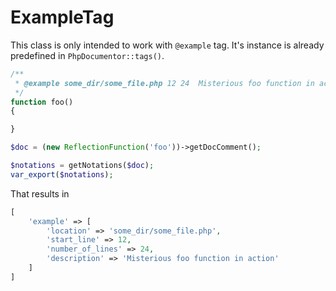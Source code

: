 ExampleTag
===

This class is only intended to work with `@example` tag. It's instance is already predefined in `PhpDocumentor::tags()`.

```php
/**
 * @example some_dir/some_file.php 12 24  Misterious foo function in action
 */
function foo()
{

}
```

```php
$doc = (new ReflectionFunction('foo'))->getDocComment();

$notations = getNotations($doc);
var_export($notations);
```

That results in

```php
[
    'example' => [
        'location' => 'some_dir/some_file.php',
        'start_line' => 12,
        'number_of_lines' => 24,
        'description' => 'Misterious foo function in action'
    ]
]
```
